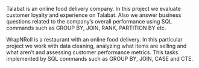 Talabat is an online food delivery company. In this project we evaluate customer loyalty and experience on Talabat. Also we answer business questions related to the company’s overall performance using SQL commands such as GROUP BY, JOIN, RANK, PARTITION BY etc.

WrapNRoll is a restaurant with an online food delivery. In this particular project we work with data cleaning, analyzing what items are selling and what aren’t and assessing customer performance metrics. This tasks implemented by SQL commands such as GROUP BY, JOIN, CASE and CTE.
